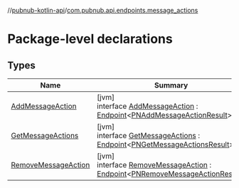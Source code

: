 //[pubnub-kotlin-api](../../index.md)/[com.pubnub.api.endpoints.message_actions](index.md)

# Package-level declarations

## Types

| Name | Summary |
|---|---|
| [AddMessageAction](-add-message-action/index.md) | [jvm]<br>interface [AddMessageAction](-add-message-action/index.md) : [Endpoint](../com.pubnub.api/-endpoint/index.md)&lt;[PNAddMessageActionResult](../../../../pubnub-core/pubnub-core-api/pubnub-core-api/com.pubnub.api.models.consumer.message_actions/-p-n-add-message-action-result/index.md)&gt; |
| [GetMessageActions](-get-message-actions/index.md) | [jvm]<br>interface [GetMessageActions](-get-message-actions/index.md) : [Endpoint](../com.pubnub.api/-endpoint/index.md)&lt;[PNGetMessageActionsResult](../../../../pubnub-core/pubnub-core-api/pubnub-core-api/com.pubnub.api.models.consumer.message_actions/-p-n-get-message-actions-result/index.md)&gt; |
| [RemoveMessageAction](-remove-message-action/index.md) | [jvm]<br>interface [RemoveMessageAction](-remove-message-action/index.md) : [Endpoint](../com.pubnub.api/-endpoint/index.md)&lt;[PNRemoveMessageActionResult](../../../../pubnub-core/pubnub-core-api/pubnub-core-api/com.pubnub.api.models.consumer.message_actions/-p-n-remove-message-action-result/index.md)&gt; |

